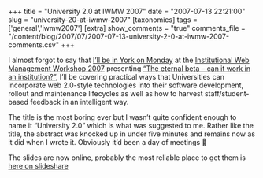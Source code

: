 +++
title = "University 2.0 at IWMW 2007"
date = "2007-07-13 22:21:00"
slug = "university-20-at-iwmw-2007"
[taxonomies]
tags = ['general','iwmw2007']
[extra]
show_comments = "true"
comments_file = "/content/blog/2007/07/2007-07-13-university-2-0-at-iwmw-2007-comments.csv"
+++

I almost forgot to say that [I’ll be in York on Monday](http://www.ukoln.ac.uk/web-focus/events/workshops/webmaster-2007/sessions/wilson2/) at the [Institutional Web Management Workshop 2007](http://www.ukoln.ac.uk/web-focus/events/workshops/webmaster-2007/) presenting [“The eternal beta – can it work in an institution?”](http://www.ukoln.ac.uk/web-focus/events/workshops/webmaster-2007/sessions/wilson2/), I’ll be covering practical ways that Universities can incorporate web 2.0-style technologies into their software development, rollout and maintenance lifecycles as well as how to harvest staff/student-based feedback in an intelligent way.

The title is the most boring ever but I wasn’t quite confident enough to name it “University 2.0” which is what was suggested to me. Rather like the title, the abstract was knocked up in under five minutes and remains now as it did when I wrote it. Obviously it’d been a day of meetings 🙂

<ins datetime="2007-07-18T13:20:20Z"></ins>

The slides are now online, probably the most reliable place to get them is [here on slideshare](http://www.slideshare.net/pip/university-20/)
